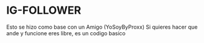 # IG-FOLLOWER
Esto se hizo como base con un Amigo (YoSoyByProxx)
Si quieres hacer que ande y funcione eres libre, es un codigo basico 
